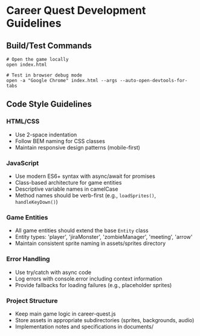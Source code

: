 # Career Quest Development Guidelines

## Build/Test Commands
```
# Open the game locally
open index.html

# Test in browser debug mode
open -a "Google Chrome" index.html --args --auto-open-devtools-for-tabs
```

## Code Style Guidelines

### HTML/CSS
- Use 2-space indentation
- Follow BEM naming for CSS classes
- Maintain responsive design patterns (mobile-first)

### JavaScript
- Use modern ES6+ syntax with async/await for promises
- Class-based architecture for game entities
- Descriptive variable names in camelCase
- Method names should be verb-first (e.g., `loadSprites()`, `handleKeyDown()`)

### Game Entities
- All game entities should extend the base `Entity` class
- Entity types: 'player', 'jiraMonster', 'zombieManager', 'meeting', 'arrow'
- Maintain consistent sprite naming in assets/sprites directory

### Error Handling
- Use try/catch with async code
- Log errors with console.error including context information
- Provide fallbacks for loading failures (e.g., placeholder sprites)

### Project Structure
- Keep main game logic in career-quest.js
- Store assets in appropriate subdirectories (sprites, backgrounds, audio)
- Implementation notes and specifications in documents/